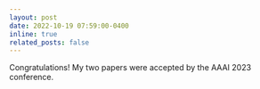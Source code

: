```yaml
---
layout: post
date: 2022-10-19 07:59:00-0400
inline: true
related_posts: false
---
```



Congratulations! My two papers were accepted by the AAAI 2023 conference.